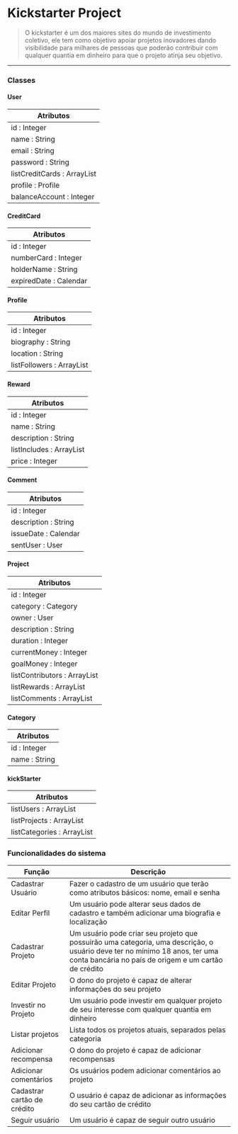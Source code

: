 # Kickstarter Project

> O kickstarter é um dos maiores sites do mundo de investimento coletivo, 
> ele tem como objetivo apoiar projetos inovadores dando visibilidade
> para milhares de pessoas que poderão contribuir com qualquer quantia
> em dinheiro para que o projeto atinja seu objetivo.
***

### Classes

#### User
| Atributos |
| ------ |
| id : Integer |
| name : String |
| email : String |
| password : String |
| listCreditCards : ArrayList<CreditCard> |
| profile : Profile |
| balanceAccount : Integer |

#### CreditCard
| Atributos |
| ------ |
| id : Integer |
| numberCard : Integer |
| holderName : String |
| expiredDate : Calendar |

#### Profile
| Atributos |
| ------ |
| id : Integer |
| biography : String |
| location : String |
| listFollowers : ArrayList<User> |
  
#### Reward
| Atributos |
| ------ |
| id : Integer |
| name : String |
| description : String |
| listIncludes : ArrayList<String> |
| price : Integer |
  
#### Comment
| Atributos |
| ------ |
| id : Integer |
| description : String |
| issueDate : Calendar |
| sentUser : User |

#### Project
| Atributos |
| ------ |
| id : Integer |
| category : Category |
| owner : User |
| description : String |
| duration : Integer |
| currentMoney : Integer |
| goalMoney : Integer |
| listContributors : ArrayList<User> |
| listRewards : ArrayList<Reward> |
| listComments : ArrayList<Comment> |
  
#### Category
| Atributos |
| ------ |
| id : Integer |
| name : String |

#### kickStarter
| Atributos |
| ------ |
| listUsers : ArrayList<User> |
| listProjects : ArrayList<Project> |
| listCategories : ArrayList<Category> |

### Funcionalidades do sistema

| Função | Descrição |
| ------ | ------ |
| Cadastrar Usuário | Fazer o cadastro de um usuário que terão como atributos básicos: nome, email e senha |
| Editar Perfil | Um usuário pode alterar seus dados de cadastro e também adicionar uma biografia e localização |
| Cadastrar Projeto | Um usuário pode criar seu projeto que possuirão uma categoria, uma descrição, o usuário deve ter no mínimo 18 anos, ter uma conta bancária no país de origem e um cartão de crédito |
| Editar Projeto | O dono do projeto é capaz de alterar informações do seu projeto |
| Investir no Projeto | Um usuário pode investir em qualquer projeto de seu interesse com qualquer quantia em dinheiro |
| Listar projetos | Lista todos os projetos atuais, separados pelas categoria |
| Adicionar recompensa | O dono do projeto é capaz de adicionar recompensas |
| Adicionar comentários | Os usuários podem adicionar comentários ao projeto |
| Cadastrar cartão de crédito | O usuário é capaz de adicionar as informações do seu cartão de crédito |
| Seguir usuário | Um usuário é capaz de seguir outro usuário |

